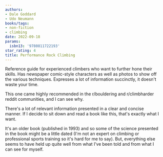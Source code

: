 ```yaml
---
authors:
- Dale Goddard
- Udo Neumann
books/tags:
- non-fiction
- climbing
date: 2022-09-18
params:
  isbn13: '9780811722193'
star_rating: 4
title: Performance Rock Climbing
---
```


Reference guide for experienced climbers who want to further hone their skills.
Has newspaper comic-style characters as well as photos to show off the various
techniques. Expresses a lot of information succinctly, it doesn't waste your
time.

<!--more-->

This one came highly recommended in the r/bouldering and r/climbharder reddit
communities, and I can see why.

There's a lot of relevant information presented in a clear and concise manner.
If I decide to sit down and read a book like this, that's exactly what I want.

It's an older book (published in 1993) and so some of the science presented in
the book might be a little dated (I'm not an expert on climbing or professional
sports training so it's hard for me to say). But, everything else seems to have
held up quite well from what I've been told and from what I can see for myself.